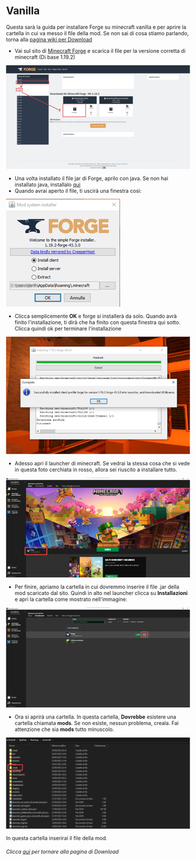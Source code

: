 # Vanilla
Questa sarà la guida per installare Forge su minecraft vanilla e per aprire la cartella in cui va messo il file della mod.
Se non sai di cosa stiamo parlando, torna alla [pagina wiki per Download](../Download.md)

- Vai sul sito di [Minecraft Forge](https://files.minecraftforge.net/net/minecraftforge/forge/) e scarica il file per la versione corretta di minecraft (Di base 1.19.2)

![](Vanilla/1.png?raw=true)

- Una volta installato il file jar di Forge, aprilo con java. Se non hai installato java, installalo [qui](../Java.md)
- Quando avrai aperto il file, ti uscirà una finestra così:

![](Vanilla/2.png?raw=true)

- Clicca semplicemente **OK** e forge si installerà da solo. Quando avrà finito l'installazione, ti dirà che ha finito con questa finestra qui sotto. Clicca quindi ok per terminare l'installazione

![](Vanilla/3.png?raw=true)

- Adesso apri il launcher di minecraft. Se vedrai la stessa cosa che si vede in questa foto cerchiata in rosso, allora sei riuscito a installare tutto.

![](Vanilla/4.png?raw=true)

- Per finire, apriamo la cartella in cui dovremmo inserire il file .jar della mod scaricato dal sito. Quindi in alto nel launcher clicca su **Installazioni** e apri la cartella come mostrato nell'immagine:

![](Vanilla/5.png?raw=true)

- Ora si aprirà una cartella. In questa cartella, **Dovrebbe** esistere una cartella chiamata **mods**. Se non esiste, nessun problema, creala. Fai attenzione che sia **mods** tutto minuscolo.

![](Vanilla/6.png?raw=true)

In questa cartella inserirai il file della mod.

###### Clicca [qui](../Download.md) per tornare alla pagina di Download
